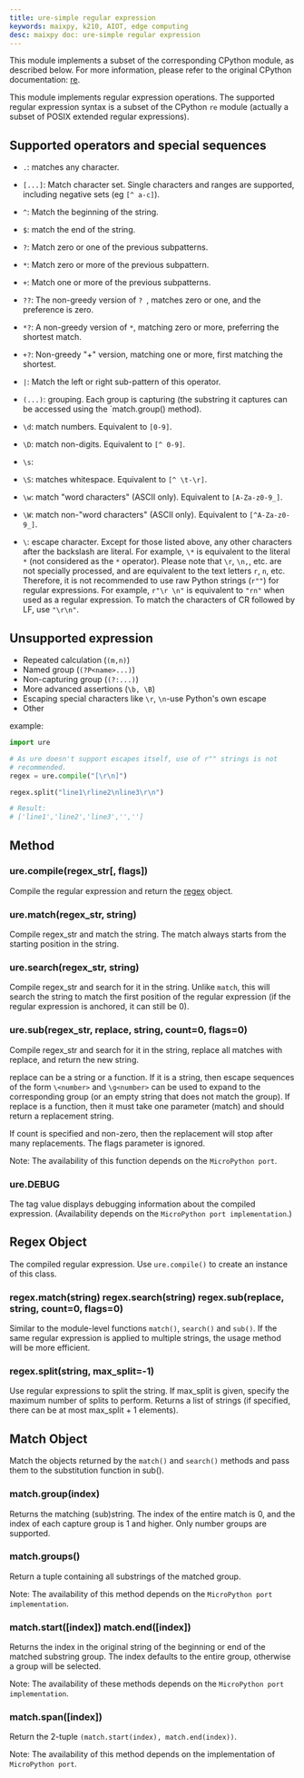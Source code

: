 ```yaml
---
title: ure-simple regular expression
keywords: maixpy, k210, AIOT, edge computing
desc: maixpy ​​doc: ure-simple regular expression
---
```




This module implements a subset of the corresponding CPython module, as described below. For more information, please refer to the original CPython documentation: [re](https://docs.python.org/3.5/library/re.html#module-re).

This module implements regular expression operations. The supported regular expression syntax is a subset of the CPython `re` module (actually a subset of POSIX extended regular expressions).

## Supported operators and special sequences

* `.`: matches any character.

* `[...]`: Match character set. Single characters and ranges are supported, including negative sets (eg `[^ a-c]`).

* `^`: Match the beginning of the string.

* `$`: match the end of the string.

* `?`: Match zero or one of the previous subpatterns.

* `*`: Match zero or more of the previous subpattern.

* `+`: Match one or more of the previous subpatterns.

* `??`: The non-greedy version of `? `, matches zero or one, and the preference is zero.

* `*?`: A non-greedy version of `*`, matching zero or more, preferring the shortest match.

* `+?`: Non-greedy "+" version, matching one or more, first matching the shortest.

* `|`: Match the left or right sub-pattern of this operator.

* `(...)`: grouping. Each group is capturing (the substring it captures can be accessed using the `match.group() method).

* `\d`: match numbers. Equivalent to `[0-9]`.

* `\D`: match non-digits. Equivalent to `[^ 0-9]`.

* `\s`:

* `\S`: matches whitespace. Equivalent to `[^ \t-\r]`.

* `\w`: ​​match "word characters" (ASCII only). Equivalent to `[A-Za-z0-9_]`.

* `\W`: match non-"word characters" (ASCII only). Equivalent to `[^A-Za-z0-9_]`.

* `\`: escape character. Except for those listed above, any other characters after the backslash are literal. For example, `\*` is equivalent to the literal `*` (not considered as the `*` operator). Please note that `\r`, `\n,`, etc. are not specially processed, and are equivalent to the text letters `r`, `n`, etc. Therefore, it is not recommended to use raw Python strings (`r""`) for regular expressions. For example, `r"\r \n"` is equivalent to `"rn"` when used as a regular expression. To match the characters of CR followed by LF, use `"\r\n"`.

## Unsupported expression

* Repeated calculation (`(m,n)`)
* Named group (`(?P<name>...)`)
* Non-capturing group (`(?:...)`)
* More advanced assertions (`\b, \B`)
* Escaping special characters like `\r`, `\n`-use Python's own escape
* Other


example:

```python
import ure

# As ure doesn't support escapes itself, use of r"" strings is not
# recommended.
regex = ure.compile("[\r\n]")

regex.split("line1\rline2\nline3\r\n")

# Result:
# ['line1','line2','line3','','']
```
## Method

### ure.compile(regex_str[, flags])

Compile the regular expression and return the [regex](http://docs.micropython.org/en/latest/library/ure.html?highlight=ure#regex) object.

### ure.match(regex_str, string)

Compile regex_str and match the string. The match always starts from the starting position in the string.

### ure.search(regex_str, string)

Compile regex_str and search for it in the string. Unlike `match`, this will search the string to match the first position of the regular expression (if the regular expression is anchored, it can still be 0).

### ure.sub(regex_str, replace, string, count=0, flags=0)

Compile regex_str and search for it in the string, replace all matches with replace, and return the new string.

replace can be a string or a function. If it is a string, then escape sequences of the form `\<number>` and `\g<number>` can be used to expand to the corresponding group (or an empty string that does not match the group). If replace is a function, then it must take one parameter (match) and should return a replacement string.

If count is specified and non-zero, then the replacement will stop after many replacements. The flags parameter is ignored.

Note: The availability of this function depends on the `MicroPython port`.

### ure.DEBUG

The tag value displays debugging information about the compiled expression. (Availability depends on the `MicroPython port implementation`.)


## Regex Object

The compiled regular expression. Use `ure.compile()` to create an instance of this class.

### regex.match(string) regex.search(string) regex.sub(replace, string, count=0, flags=0)

Similar to the module-level functions `match()`, `search()` and `sub()`. If the same regular expression is applied to multiple strings, the usage method will be more efficient.

### regex.split(string, max_split=-1)

Use regular expressions to split the string. If max_split is given, specify the maximum number of splits to perform. Returns a list of strings (if specified, there can be at most max_split + 1 elements).


## Match Object

Match the objects returned by the `match()` and `search()` methods and pass them to the substitution function in sub().

### match.group(index)

Returns the matching (sub)string. The index of the entire match is 0, and the index of each capture group is 1 and higher. Only number groups are supported.

### match.groups()

Return a tuple containing all substrings of the matched group.

Note: The availability of this method depends on the `MicroPython port implementation`.

### match.start([index]) match.end([index])

Returns the index in the original string of the beginning or end of the matched substring group. The index defaults to the entire group, otherwise a group will be selected.

Note: The availability of these methods depends on the `MicroPython port implementation`.

### match.span([index])


Return the 2-tuple `(match.start(index), match.end(index))`.

Note: The availability of this method depends on the implementation of `MicroPython port`.
